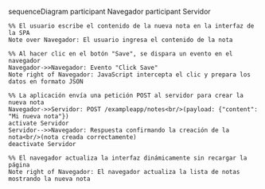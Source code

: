 sequenceDiagram
    participant Navegador
    participant Servidor

    %% El usuario escribe el contenido de la nueva nota en la interfaz de la SPA
    Note over Navegador: El usuario ingresa el contenido de la nota

    %% Al hacer clic en el botón "Save", se dispara un evento en el navegador
    Navegador->>Navegador: Evento "Click Save"
    Note right of Navegador: JavaScript intercepta el clic y prepara los datos en formato JSON

    %% La aplicación envía una petición POST al servidor para crear la nueva nota
    Navegador->>Servidor: POST /exampleapp/notes<br/>(payload: {"content": "Mi nueva nota"})
    activate Servidor
    Servidor-->>Navegador: Respuesta confirmando la creación de la nota<br/>(nota creada correctamente)
    deactivate Servidor

    %% El navegador actualiza la interfaz dinámicamente sin recargar la página
    Note right of Navegador: El navegador actualiza la lista de notas mostrando la nueva nota

